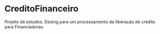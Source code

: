 # CreditoFinanceiro
Projeto de estudos. Desing para um processamento de liberação de crédito para Financiadoras.
